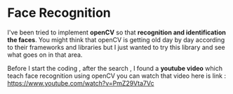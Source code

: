 # Face Recognition

I've been tried to implement __openCV__ so that __recognition and identification the faces__.
You might think that openCV is getting old day by day according to their frameworks and libraries but I just wanted to try this library and see what goes on in that area.

Before I start the coding , after the search , I found a __youtube video__ which teach face recognition using openCV
you can watch that video here is link : https://www.youtube.com/watch?v=PmZ29Vta7Vc

